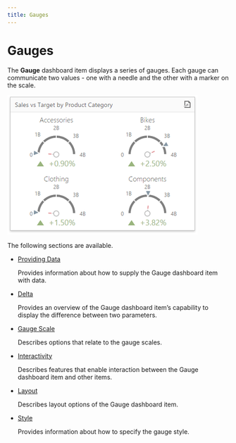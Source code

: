 ```yaml
---
title: Gauges
---
```

# Gauges
The **Gauge** dashboard item displays a series of gauges. Each gauge can communicate two values - one with a needle and the other with a marker on the scale.

![wdd-dashboard-items-gauges](../../../images/Img125120.png)

The following sections are available.
* [Providing Data](../../../../dashboard-for-web/articles/web-dashboard-designer-mode/designing-dashboard-items/gauges/providing-data.md)
	
	Provides information about how to supply the Gauge dashboard item with data.
* [Delta](../../../../dashboard-for-web/articles/web-dashboard-designer-mode/designing-dashboard-items/gauges/delta.md)
	
	Provides an overview of the Gauge dashboard item’s capability to display the difference between two parameters.
* [Gauge Scale](../../../../dashboard-for-web/articles/web-dashboard-designer-mode/designing-dashboard-items/gauges/gauge-scale.md)
	
	Describes options that relate to the gauge scales.
* [Interactivity](../../../../dashboard-for-web/articles/web-dashboard-designer-mode/designing-dashboard-items/gauges/interactivity.md)
	
	Describes features that enable interaction between the Gauge dashboard item and other items.
* [Layout](../../../../dashboard-for-web/articles/web-dashboard-designer-mode/designing-dashboard-items/gauges/layout.md)
	
	Describes layout options of the Gauge dashboard item.
* [Style](../../../../dashboard-for-web/articles/web-dashboard-designer-mode/designing-dashboard-items/gauges/style.md)
	
	Provides information about how to specify the gauge style.